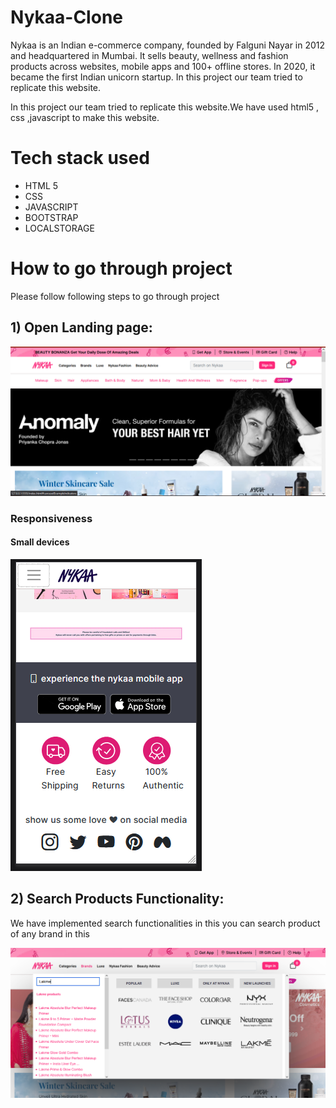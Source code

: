 # Nykaa-Clone

Nykaa is an Indian e-commerce company, founded by Falguni Nayar in 2012 and headquartered in Mumbai. It sells beauty, wellness and fashion products across websites, mobile apps and 100+ offline stores. In 2020, it became the first Indian unicorn startup. In this project our team tried to replicate this website.

In this project our team tried to replicate this website.We have used html5 , css ,javascript to make this website.

# Tech stack used
 <ul>
        <li>HTML 5</li>
        <li>CSS</li>
        <li>JAVASCRIPT</li>
        <li>BOOTSTRAP</li>
        <li>LOCALSTORAGE</li>
    </ul>

# How to go through project

Please follow following steps to go through project


## 1) Open Landing page:
<img src="https://raw.githubusercontent.com/code735/Nykaa_Clone/main/images/Landing%20page.png" alt="">

### Responsiveness

#### Small devices 
<img src="https://raw.githubusercontent.com/code735/Nykaa_Clone/main/images/small%20devices.png
" alt="">


## 2) Search Products Functionality:
We have implemented search functionalities in this you can search product of any brand in this

<img src="https://raw.githubusercontent.com/code735/Nykaa_Clone/main/images/Search%20Products.png" alt="">

